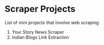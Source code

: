 # Scraper Projects
List of mini projects that involve web scraping 

1. Your Story News Scraper
2. Indian Blogs Link Extraction 



